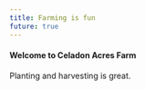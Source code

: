 ```yaml
---
title: Farming is fun
future: true
---
```


#### Welcome to Celadon Acres Farm

Planting and harvesting is great.
